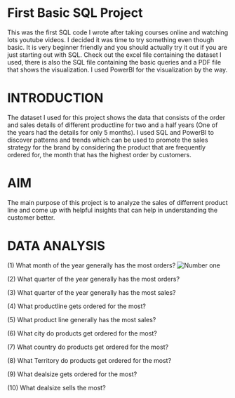 # First Basic SQL Project
This was the first SQL code I wrote after taking courses online and watching lots youtube videos.
I decided it was time to try something even though basic.
It is very beginner friendly and you should actually try it out if you are just starting out with SQL.
Check out the excel file containing the dataset I used, there is also the SQL file containing the basic queries and a PDF file that shows the visualization.
I used PowerBI for the visualization by the way.


# INTRODUCTION
The dataset I used for this project shows the data that consists of the order and sales details of different productline for two and a half years (One of the years had the details for only 5 months). I used SQL and PowerBI to discover patterns and trends which can be used to promote the sales strategy for the brand by considering the product that are frequently ordered for, the month that has the highest order by customers.


# AIM
The main purpose of this project is to analyze the sales of differrent product line and come up with helpful insights that can help in understanding the customer better.


# DATA ANALYSIS
(1) What month of the year generally has the most orders?
![Number one](https://user-images.githubusercontent.com/37605719/219268081-9df7dd44-305b-49ba-ab38-705440717020.PNG)


(2) What quarter of the year generally has the most orders?

(3) What quarter of the year generally has the most sales?

(4) What productline gets ordered for the most?

(5) What product line generally has the most sales?

(6) What city do products get ordered for the most?

(7) What country do products get ordered for the most?

(8) What Territory do products get ordered for the most?

(9) What dealsize gets ordered for the most?

(10) What dealsize sells the most?
